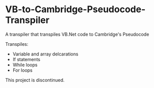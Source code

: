 # VB-to-Cambridge-Pseudocode-Transpiler
A transpiler that transpiles VB.Net code to Cambridge's Pseudocode

Transpiles:
  - Variable and array delcarations
  - If statements
  - While loops
  - For loops


This project is discontinued.
